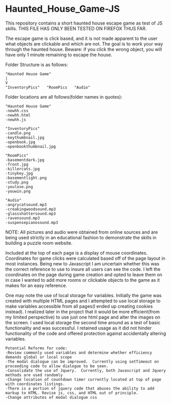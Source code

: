 # Haunted_House_Game-JS
This repository contains a short haunted house escape game as test of JS skills. THIS FILE HAS ONLY BEEN TESTED ON FIREFOX THUS FAR.

The escape game is click based, and it is not made apparent to the user what objects are clickable and which are not. The goal is to work your way through the haunted house. Beware: if you click the wrong object, you will have only 1 minute remaining to escape the house.

Folder Structure is as follows:
```
"Haunted House Game"
|
V
"InventoryPics"   "RoomPics   "Audio"
```

Folder locations are all follows(folder names in quotes):
```
"Haunted House Game"
-newhh.css
-newhh.html
-newhh.js

"InventoryPics"
-candle.png
-keythumbnail.jpg
-openbook.jpg
-openbookthumbnail.jpg

"RoomPics"
-basementdark.jpg
-front.jpg
-killercats.jpg
-tinykey.jpg
-basementlight.png
-study.png
-youlose.png
-youwin.png

"Audio"
-angrycatsound.mp3
-creakingwoodsound.mp3
-glassshattersound.mp3
-ravensound.mp3
-suspensepianosound.mp3
```

NOTE: All pictures and audio were obtained from online sources and are being used strictly in an educational fashion to demonstrate the skills in building a puzzle room website.

Included at the top of each page is a display of mouse coordinates.  Coordinates for game clicks were calculated based off of the page layout in most instances.  Being new to Javascript I am uncertain whether this was the correct reference to use to insure all users can see the code.  I left the coordinates on the page during game creation and opted to leave them on in case I wanted to add more rooms or clickable objects to the game as it makes for an easy reference.

One may note the use of local storage for variables.  Initially the game was created with multiple HTML pages and I attempted to use local storage to make variables accessible from all pages(I ended up creating cookies instead).  I realized later in the project that it would be more efficient(from my limited perspective) to use just one html page and alter the images on the screen. I used local storage the second time around as a test of basic functionality and was successful.  I retained usage as it did not hinder functionality of the code and offered protection against accidentally altering variables.

```
Potential Reforms for code:
-Review commonly used variables and determine whether efficiency demands global or local scope
-The modal dialogue can be improved.  Currently using setTimeout on proceeding code to allow dialogue to be seen.
-Consolidate the use of Jquery.  Currently, both Javascript and Jquery methods are used randomly
-Change location of countdown timer currently located at top of page with coordinates listings.
-There is a portion of jquery code that abuses the ability to add markup to HTML. Revise js, css, and HTML out of principle.
-Change attributes of modal dialogue css
```
